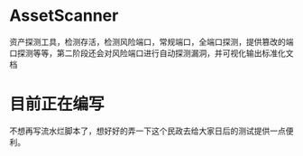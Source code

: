 # AssetScanner
资产探测工具，检测存活，检测风险端口，常规端口，全端口探测，提供篡改的端口探测等等，第二阶段还会对风险端口进行自动探测漏洞，并可视化输出标准化文档

# 目前正在编写

不想再写流水烂脚本了，想好好的弄一下这个民政去给大家日后的测试提供一点便利。
